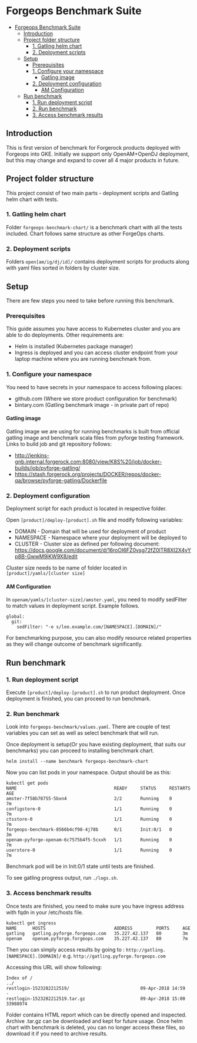 # Forgeops Benchmark Suite

<!-- TOC depthFrom:1 depthTo:6 withLinks:1 updateOnSave:1 orderedList:0 -->

- [Forgeops Benchmark Suite](#forgeops-benchmark-suite)
	- [Introduction](#introduction)
	- [Project folder structure](#project-folder-structure)
		- [1. Gatling helm chart](#1-gatling-helm-chart)
		- [2. Deployment scripts](#2-deployment-scripts)
	- [Setup](#setup)
		- [Prerequisites](#prerequisites)
		- [1. Configure your namespace](#1-configure-your-namespace)
			- [Gatling image](#gatling-image)
		- [2. Deployment configuration](#2-deployment-configuration)
			- [AM Configuration](#am-configuration)
	- [Run benchmark](#run-benchmark)
		- [1. Run deployment script](#1-run-deployment-script)
		- [2. Run benchmark](#2-run-benchmark)
		- [3. Access benchmark results](#3-access-benchmark-results)

<!-- /TOC -->

## Introduction

This is first version of benchmark for Forgerock products deployed with
Forgeops into GKE. Initially we support only OpenAM+OpenDJ deployment, but
this may change and expand to cover all 4 major products in future.

## Project folder structure
This project consist of two main parts - deployment scripts and Gatling
helm chart with tests.

### 1. Gatling helm chart
Folder `forgeops-benchmark-chart/` is a benchmark chart with all the tests
included. Chart follows same structure as other ForgeOps charts.

### 2. Deployment scripts
Folders `open[am/ig/dj/id]/` contains deployment scripts for products along
with yaml files sorted in folders by cluster size.   

## Setup
There are few steps you need to take before running this benchmark.

### Prerequisites
This guide assumes you have access to Kubernetes cluster and you are able to
do deployments. Other requirements are:
 - Helm is installed (Kubernetes package manager)
 - Ingress is deployed and you can access cluster endpoint from your laptop
 machine where you are running benchmark from.

### 1. Configure your namespace
You need to have secrets in your namespace to access following places:
  - github.com (Where we store product configuration for benchmark)
  - bintary.com (Gatling benchmark image - in private part of repo)

#### Gatling image
Gatling image we are using for running benchmarks is built
from official gatling image and benchmark scala files from
pyforge testing framework. Links to build job and git repository follows:

 - http://jenkins-gnb.internal.forgerock.com:8080/view/K8S%20/job/docker-builds/job/pyforge-gatling/
 - https://stash.forgerock.org/projects/DOCKER/repos/docker-qa/browse/pyforge-gatling/Dockerfile

### 2. Deployment configuration
Deployment script for each product is located in respective folder.

Open `[product]/deploy-[product].sh` file and modify following variables:
 - DOMAIN - Domain that will be used for deployment of product
 - NAMESPACE - Namespace where your deployment will be deployed to
 - CLUSTER - Cluster size as defined per following document:
 https://docs.google.com/document/d/16roOI6FZ0vsg72fZ0lTR8XI2X4yYp8B-GwwM9iKW9X8/edit

Cluster size needs to be name of folder located in `[product]/yamls/[cluster size]`

#### AM Configuration

In `openam/yamls/[cluster-size]/amster.yaml`, you need to modify sedFilter
to match values in deployment script. Example follows.

```
global:
  git:
    sedFilter: "-e s/lee.example.com/[NAMESPACE].[DOMAIN]/"
```

For benchmarking purpose, you can also modify resource related properties
as they will change outcome of benchmark significantly.

## Run benchmark

### 1. Run deployment script
Execute `[product]/deploy-[product].sh` to run product deployment. Once deployment
is finished, you can proceed to run benchmark.


### 2. Run benchmark
Look into `forgeops-benchmark/values.yaml`. There are couple of test variables
you can set as well as select benchmark that will run.

Once deployment is setup(Or you have existing deployment, that suits our benchmarks)
you can proceed to installing benchmark chart.

`helm install --name benchmark forgeops-benchmark-chart`

Now you can list pods in your namespace. Output should be as this:

```
kubectl get pods
NAME                                     READY     STATUS     RESTARTS   AGE
amster-7f58b78755-5bxn4                  2/2       Running    0          7m
configstore-0                            1/1       Running    0          7m
ctsstore-0                               1/1       Running    0          7m
forgeops-benchmark-8566b4cf98-4j78b      0/1       Init:0/1   0          3m
openam-pyforge-openam-6c7575b4f5-5cxxh   1/1       Running    0          7m
userstore-0                              1/1       Running    0          7m
```

Benchmark pod will be in Init:0/1 state until tests are finished.

To see gatling progress output, run `./logs.sh`.

### 3. Access benchmark results

Once tests are finished, you need to make sure you have ingress address with
fqdn in your /etc/hosts file.


```
kubectl get ingress
NAME      HOSTS                          ADDRESS         PORTS     AGE
gatling   gatling.pyforge.forgeops.com   35.227.42.137   80        3m
openam    openam.pyforge.forgeops.com    35.227.42.137   80        7m
```
Then you can simply access results by going to :
`http://gatling.[NAMESPACE].[DOMAIN]/` e.g. `http://gatling.pyforge.forgeops.com`

Accessing this URL will show following:

```
Index of /
../
restlogin-1523282212519/                           09-Apr-2018 14:59                   -
restlogin-1523282212519.tar.gz                     09-Apr-2018 15:00            33988974
```

Folder contains HTML report which can be directly opened and inspected.
Archive .tar.gz can be downloaded and kept for future usage. Once helm chart with
benchmark is deleted, you can no longer access these files, so download it if you need to archive results.
